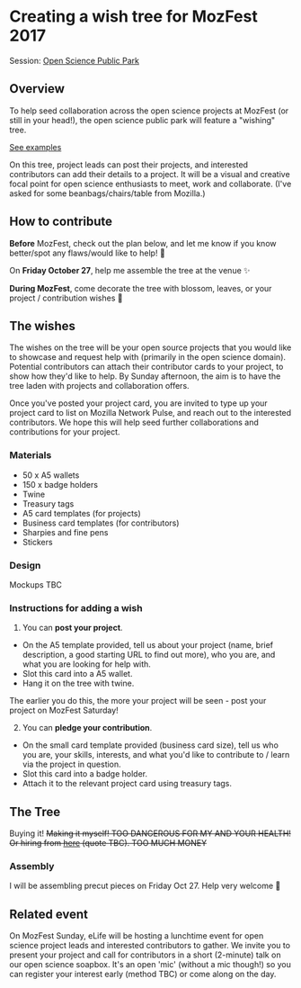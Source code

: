# Creating a wish tree for MozFest 2017 

Session: [Open Science Public Park](https://github.com/MozillaFoundation/mozfest-program-2017/issues/574)

## Overview

To help seed collaboration across the open science projects at MozFest (or still in your head!), the open science public park will feature a "wishing" tree.

[See examples](https://www.google.co.uk/search?q=wishing+tree&source=lnms&tbm=isch&sa=X&ved=0ahUKEwi338zEjrHWAhXnD8AKHbRSB8MQ_AUICygC&biw=1867&bih=916)

On this tree, project leads can post their projects, and interested contributors can add their details to a project. It will be a visual and creative focal point for open science enthusiasts to meet, work and collaborate. (I've asked for some beanbags/chairs/table from Mozilla.)

## How to contribute

**Before** MozFest, check out the plan below, and let me know if you know better/spot any flaws/would like to help! :hugs:

On **Friday October 27**, help me assemble the tree at the venue :sparkles:

**During MozFest**, come decorate the tree with blossom, leaves, or your project / contribution wishes :tada:

## The wishes

The wishes on the tree will be your open source projects that you would like to showcase and request help with (primarily in the open science domain). Potential contributors can attach their contributor cards to your project, to show how they'd like to help. By Sunday afternoon, the aim is to have the tree laden with projects and collaboration offers.

Once you've posted your project card, you are invited to type up your project card to list on Mozilla Network Pulse, and reach out to the interested contributors. We hope this will help seed further collaborations and contributions for your project.

### Materials

* 50 x A5 wallets
* 150 x badge holders
* Twine
* Treasury tags
* A5 card templates (for projects)
* Business card templates (for contributors)
* Sharpies and fine pens
* Stickers

### Design

Mockups TBC

### Instructions for adding a wish

1. You can **post your project**.

* On the A5 template provided, tell us about your project (name, brief description, a good starting URL to find out more), who you are, and what you are looking for help with.
* Slot this card into a A5 wallet.
* Hang it on the tree with twine.

The earlier you do this, the more your project will be seen - post your project on MozFest Saturday!

2. You can **pledge your contribution**.

* On the small card template provided (business card size), tell us who you are, your skills, interests, and what you'd like to contribute to / learn via the project in question.
* Slot this card into a badge holder.
* Attach it to the relevant project card using treasury tags.

## The Tree

Buying it! ~~Making it myself! TOO DANGEROUS FOR MY AND YOUR HEALTH!~~ ~~Or hiring from [here](http://www.palmbrokers.com/catalogue/fibreglass-trees-for-hire/cartoon-style-fibreglass-tree) (quote TBC). TOO MUCH MONEY~~

### Assembly

I will be assembling precut pieces on Friday Oct 27. Help very welcome :hugs:

## Related event

On MozFest Sunday, eLife will be hosting a lunchtime event for open science project leads and interested contributors to gather. We invite you to present your project and call for contributors in a short (2-minute) talk on our open science soapbox. It's an open 'mic' (without a mic though!) so you can register your interest early (method TBC) or come along on the day.
